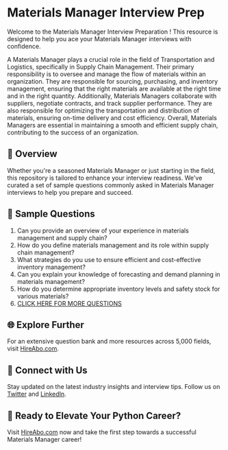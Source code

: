 # Materials Manager Interview Prep

Welcome to the Materials Manager Interview Preparation ! This resource is designed to help you ace your Materials Manager interviews with confidence.

A Materials Manager plays a crucial role in the field of Transportation and Logistics, specifically in Supply Chain Management. Their primary responsibility is to oversee and manage the flow of materials within an organization. They are responsible for sourcing, purchasing, and inventory management, ensuring that the right materials are available at the right time and in the right quantity. Additionally, Materials Managers collaborate with suppliers, negotiate contracts, and track supplier performance. They are also responsible for optimizing the transportation and distribution of materials, ensuring on-time delivery and cost efficiency. Overall, Materials Managers are essential in maintaining a smooth and efficient supply chain, contributing to the success of an organization.

## 🚀 Overview

Whether you're a seasoned Materials Manager or just starting in the field, this repository is tailored to enhance your interview readiness. We've curated a set of sample questions commonly asked in Materials Manager interviews to help you prepare and succeed.

## 📝 Sample Questions

1. Can you provide an overview of your experience in materials management and supply chain?
2. How do you define materials management and its role within supply chain management?
3. What strategies do you use to ensure efficient and cost-effective inventory management?
4. Can you explain your knowledge of forecasting and demand planning in materials management?
5. How do you determine appropriate inventory levels and safety stock for various materials?
6. [CLICK HERE FOR MORE QUESTIONS](https://hireabo.com/job/23_1_9/Materials%20Manager)

## 🌐 Explore Further

For an extensive question bank and more resources across 5,000 fields, visit [HireAbo.com](https://www.hireabo.com).

## 📱 Connect with Us

Stay updated on the latest industry insights and interview tips. Follow us on [Twitter](https://twitter.com/hireabo) and [LinkedIn](https://www.linkedin.com/in/hire-abo-3609972a8/).

## 🚀 Ready to Elevate Your Python Career?

Visit [HireAbo.com](https://www.hireabo.com) now and take the first step towards a successful Materials Manager career!